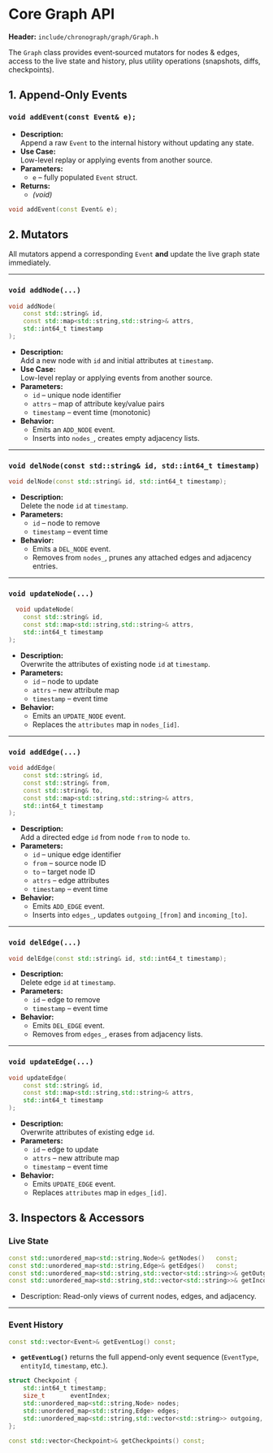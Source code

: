 # Core Graph API

**Header:** `include/chronograph/graph/Graph.h`  

The `Graph` class provides event‐sourced mutators for nodes & edges, access to the live state and history, plus utility operations (snapshots, diffs, checkpoints).

## 1. Append‐Only Events

### `void addEvent(const Event& e);`

- **Description:**  
  Append a raw `Event` to the internal history without updating any state.  
- **Use Case:**  
  Low-level replay or applying events from another source.  
- **Parameters:**  
  - `e` – fully populated `Event` struct.  
- **Returns:**  
  - _(void)_

```cpp
void addEvent(const Event& e);
```

## 2. Mutators

All mutators append a corresponding `Event` **and** update the live graph state immediately.

---

### `void addNode(...)`

```cpp
void addNode(
    const std::string& id,
    const std::map<std::string,std::string>& attrs,
    std::int64_t timestamp
);
```
- **Description:**  
  Add a new node with `id` and initial attributes at `timestamp`.
- **Use Case:**  
  Low-level replay or applying events from another source.  
- **Parameters:**  
  - `id` – unique node identifier
  - `attrs` – map of attribute key/value pairs
  - `timestamp` – event time (monotonic)
- **Behavior:**  
  - Emits an `ADD_NODE` event.
  - Inserts into `nodes_`, creates empty adjacency lists.

---

### `void delNode(const std::string& id, std::int64_t timestamp)`

```cpp
void delNode(const std::string& id, std::int64_t timestamp);
```

- **Description:**  
  Delete the node `id` at `timestamp`.  
- **Parameters:**  
  - `id`        – node to remove  
  - `timestamp` – event time  
- **Behavior:**  
  - Emits a `DEL_NODE` event.  
  - Removes from `nodes_`, prunes any attached edges and adjacency entries.

---

### `void updateNode(...)`

```cpp
  void updateNode(
    const std::string& id,
    const std::map<std::string,std::string>& attrs,
    std::int64_t timestamp
);
```
- **Description:**  
  Overwrite the attributes of existing node `id` at `timestamp`.  
- **Parameters:**  
  - `id`        – node to update  
  - `attrs`     – new attribute map  
  - `timestamp` – event time  
- **Behavior:**  
  - Emits an `UPDATE_NODE` event.  
  - Replaces the `attributes` map in `nodes_[id]`.

---

### `void addEdge(...)`

```cpp
void addEdge(
    const std::string& id,
    const std::string& from,
    const std::string& to,
    const std::map<std::string,std::string>& attrs,
    std::int64_t timestamp
);
```

- **Description:**  
  Add a directed edge `id` from node `from` to node `to`.  
- **Parameters:**  
  - `id`        – unique edge identifier  
  - `from`      – source node ID  
  - `to`        – target node ID  
  - `attrs`     – edge attributes  
  - `timestamp` – event time  
- **Behavior:**  
  - Emits `ADD_EDGE` event.  
  - Inserts into `edges_`, updates `outgoing_[from]` and `incoming_[to]`.

---

### `void delEdge(...)`

```cpp
void delEdge(const std::string& id, std::int64_t timestamp);
```

- **Description:**  
  Delete edge `id` at `timestamp`.  
- **Parameters:**  
  - `id`        – edge to remove  
  - `timestamp` – event time  
- **Behavior:**  
  - Emits `DEL_EDGE` event.  
  - Removes from `edges_`, erases from adjacency lists.

---

### `void updateEdge(...)`

```cpp
void updateEdge(
    const std::string& id,
    const std::map<std::string,std::string>& attrs,
    std::int64_t timestamp
);
```

- **Description:**  
  Overwrite attributes of existing edge `id`.  
- **Parameters:**  
  - `id`        – edge to update  
  - `attrs`     – new attribute map  
  - `timestamp` – event time  
- **Behavior:**  
  - Emits `UPDATE_EDGE` event.  
  - Replaces `attributes` map in `edges_[id]`.

## 3. Inspectors & Accessors

### Live State

```cpp
const std::unordered_map<std::string,Node>& getNodes()   const;
const std::unordered_map<std::string,Edge>& getEdges()   const;
const std::unordered_map<std::string,std::vector<std::string>>& getOutgoing() const;
const std::unordered_map<std::string,std::vector<std::string>>& getIncoming() const;
```
- Description:
Read-only views of current nodes, edges, and adjacency.

---

### Event History

```cpp
const std::vector<Event>& getEventLog() const;
```

- **`getEventLog()`** returns the full append-only event sequence (`EventType`, `entityId`, `timestamp`, etc.).

```cpp
struct Checkpoint { 
    std::int64_t timestamp; 
    size_t       eventIndex; 
    std::unordered_map<std::string,Node> nodes; 
    std::unordered_map<std::string,Edge> edges; 
    std::unordered_map<std::string,std::vector<std::string>> outgoing, incoming;
};

const std::vector<Checkpoint>& getCheckpoints() const;
```